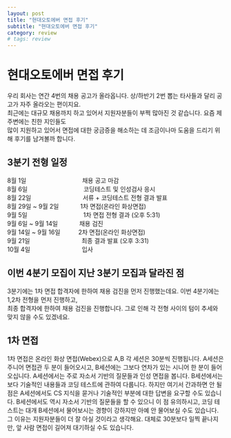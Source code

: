 ```yaml
---
layout: post
title: "현대오토에버 면접 후기"
subtitle: "현대오토에버 면접 후기"
category: review
# tags: review
---
```


# 현대오토에버 면접 후기

우리 회사는 연간 4번의 채용 공고가 올라옵니다. 상/하반기 2번 뽑는 타사들과 달리 공고가 자주 올라오는 편이지요.<br>
최근에는 대규모 채용까지 하고 있어서 지원자분들이 부쩍 많아진 것 같습니다. 요즘 제 주변에는 친한 지인들도<br>
많이 지원하고 있어서 면접에 대한 궁금증을 해소하는 데 조금이나마 도움을 드리기 위해 후기를 남겨볼까 합니다.<br>

## 3분기 전형 일정
8월 1일　　　　　　　　　 채용 공고 마감<br>
8월 6일　　　　　　　　　 코딩테스트 및 인성검사 응시<br>
8월 22일　　　　　　　　&nbsp;&nbsp;서류 + 코딩테스트 전형 결과 발표<br>
8월 29일 ~ 9월 2일　　 　 1차 면접(온라인 화상면접)<br>
9월 5일　　　　　　　　　 1차 면접 전형 결과 (오후 5:31)<br>
9월 6일 ~ 9월 14일　　　&nbsp;&nbsp;채용 검진<br>
9월 14일 ~ 9월 16일　　　2차 면접(온라인 화상면접)<br>
9월 21일　　　　　　　　&nbsp;&nbsp;최종 결과 발표 (오후 3:31)<br>
10월 4일　　　　　　　　&nbsp;&nbsp;입사<br>

## 이번 4분기 모집이 지난 3분기 모집과 달라진 점
3분기에는 1차 면접 합격자에 한하여 채용 검진을 먼저 진행했는데요. 이번 4분기에는 1,2차 전형을 먼저 진행하고,<br>
최종 합격자에 한하여 채용 검진을 진행합니다. 그로 인해 각 전형 사이의 텀이 추세와 맞지 않을 수도 있겠네요.<br>

## 1차 면접
1차 면접은 온라인 화상 면접(Webex)으로 A,B 각 세션은 30분씩 진행됩니다. 
A세션은 주니어 면접관 두 분이 들어오시고, B세션에는 그보다 연차가 있는 시니어 한 분이 들어오십니다. 
A세션에서는 주로 자소서 기반의 질문들과 인성 면접을 봅니다. 
B세션에서는 보다 기술적인 내용들과 코딩 테스트에 관하여 다룹니다. 
하지만 여기서 간과하면 안 될 점은 A세션에서도 CS 지식을 묻거나 기술적인 부분에 대한 답변을 요구할 수도 있습니다. 
B세션에서도 역시 자소서 기반의 질문들을 할 수 있으니 이 점 유의하시고, 코딩 테스트는 대개 B세션에서 물어보시는 경향이 강하지만 아예 안 물어보실 수도 있습니다. 그 이유는 지원자분들이 더 잘 아실 것이라고 생각해요.
대체로 30분보다 일찍 끝나지만, 앞 사람 면접이 길어져 대기하실 수도 있습니다.
